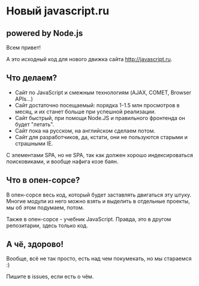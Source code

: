 
# Новый javascript.ru 

## powered by Node.js 

Всем привет!

А это исходный код для нового движка сайта http://javascript.ru.

## Что делаем?

* Сайт по JavaScript и смежным технологиям (AJAX, COMET, Browser APIs...)
* Сайт достаточно посещаемый: порядка 1-1.5 млн просмотров в месяц, и их станет больше при успешной реализации.
* Сайт быстрый, при помощи Node.JS и правильного фронтенда он будет "летать".
* Сайт пока на русском, на английском сделаем потом.
* Сайт для разработчиков, да, кстати, они не пользуются старыми и страшными IE.

С элементами SPA, но не SPA, так как должен хорошо индексироваться поисковиками, и вообще нафига козе баян.

## Что в опен-сорсе?

В опен-сорсе весь код, который будет заставлять двигаться эту штуку. 
Многие модули из него можно взять и выделить в отдельные проекты, мы об этом подумаем, потом.

Также в опен-сорсе - учебник JavaScript. Правда, это в другом репозитарии, здесь только код.

## А чё, здорово! 
 
Вообще, всё не так просто, есть над чем покумекать, но мы стараемся :)

Пишите в issues, если есть о чём.















